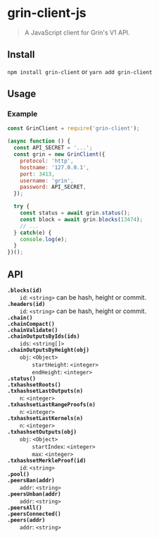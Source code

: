 # grin-client-js

> A JavaScript client for Grin's V1 API.

## Install
`npm install grin-client` or `yarn add grin-client`

## Usage
### Example
```js
const GrinClient = require('grin-client');

(async function () {
  const API_SECRET = '...';
  const grin = new GrinClient({
    protocol: 'http',
    hostname: '127.0.0.1',
    port: 3413,
    username: 'grin',
    password: API_SECRET,
  });

  try {
    const status = await grin.status();
    const block = await grin.blocks(13474);
    // ...
  } catch(e) {
    console.log(e);
  }
})();
```

## API

**`.blocks(id)`**  
&emsp;&emsp;`id`: `<string>` can be hash, height or commit.  
**`.headers(id)`**  
&emsp;&emsp;`id`: `<string>` can be hash, height or commit.  
**`.chain()`**  
**`.chainCompact()`**  
**`.chainValidate()`**  
**`.chainOutputsByIds(ids)`**  
&emsp;&emsp;`ids`: `<string[]>`  
**`.chainOutputsByHeight(obj)`**  
&emsp;&emsp;`obj`: `<Object>`  
&emsp;&emsp;&emsp;&emsp;`startHeight`: `<integer>`  
&emsp;&emsp;&emsp;&emsp;`endHeight`: `<integer>`  
**`.status()`**  
**`.txhashsetRoots()`**  
**`.txhashsetLastOutputs(n)`**  
&emsp;&emsp;`n`: `<integer>`  
**`.txhashsetLastRangeProofs(n)`**  
&emsp;&emsp;`n`: `<integer>`  
**`.txhashsetLastKernels(n)`**  
&emsp;&emsp;`n`: `<integer>`  
**`.txhashsetOutputs(obj)`**  
&emsp;&emsp;`obj`: `<Object>`  
&emsp;&emsp;&emsp;&emsp;`startIndex`: `<integer>`  
&emsp;&emsp;&emsp;&emsp;`max`: `<integer>`  
**`.txhashsetMerkleProof(id)`**  
&emsp;&emsp;`id`: `<string>`  
**`.pool()`**  
**`.peersBan(addr)`**  
&emsp;&emsp;`addr`: `<string>`  
**`.peersUnban(addr)`**  
&emsp;&emsp;`addr`: `<string>`  
**`.peersAll()`**  
**`.peersConnected()`**  
**`.peers(addr)`**  
&emsp;&emsp;`addr`: `<string>`
